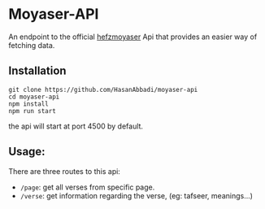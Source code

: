 # Moyaser-API
An endpoint to the official [hefzmoyaser](https://hefzmoyaser.net/mushaf) Api
that provides an easier way of fetching data.

## Installation
```shell
git clone https://github.com/HasanAbbadi/moyaser-api
cd moyaser-api
npm install
npm run start
```

the api will start at port 4500 by default.

## Usage:
There are three routes to this api:

* `/page`:      get all verses from specific page.
* `/verse`:     get information regarding the verse, (eg: tafseer, meanings...)